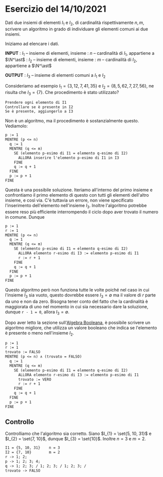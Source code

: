 # Esercizio del 14/10/2021

Dati due insiemi di elementi $I_{1}$ e $I_{2}$, di cardinalità rispettivamente
$n, m$, scrivere un algoritmo in grado di individuare gli elementi comuni ai
due insiemi.

Iniziamo ad elencare i dati.

**INPUT**
: $I_{1}$ – insieme di elementi, insieme
: $n$ – cardinalità di $I_{1}$, appartiene a $\N^\ast$
: $I_{2}$ – insieme di elementi, insieme
: $m$ – cardinalità di $I_{2}$, appartiene a $\N^\ast$

**OUTPUT**
: $I_{3}$ – insieme di elementi comuni a $I_{1}$ e $I_{2}$

Consideriamo ad esempio $I_{1} = \{3, 12, 7, 41, 35\}$ e
$I_{2} = \{8, 5, 62, 7, 27, 56\}$, ne risulta che $I_{3} = \{7\}$. Che
procedimento è stato utilizzato?

```txt title="Bozza"
Prendere ogni elemento di I1
Controllare se è presente in I2
Se è presente, aggiungerlo a I3
```

Non è un algoritmo, ma il procedimento è sostanzialmente questo. Vediamolo:

```txt title="Algoritmo, v1"
p := 1
MENTRE (p <= n)
  q := 1
  MENTRE (q <= m)
    SE (elemento p-esimo di I1 = elemento q-esimo di I2)
      ALLORA inserire l'elemento p-esimo di I1 in I3
    FINE
    q := q + 1
  FINE
  p := p + 1
FINE
```

Questa è una possibile soluzione. Iteriamo all'interno del primo insieme
e confrontiamo il primo elemento di questo con tutti gli elementi dell'altro
insieme, e così via. C'è tuttavia un errore, non viene specificato
l'inserimento dell'elemento nell'insieme $I_{3}$. Inoltre l'algoritmo potrebbe
essere reso più efficiente interrompendo il ciclo dopo aver trovato il numero
in comune. Dunque

```txt title="Algoritmo, v2"
p := 1
r := 1
MENTRE (p <= n)
  q := 1
  MENTRE (q <= m)
    SE (elemento p-esimo di I1 = elemento q-esimo di I2)
      ALLORA elemento r-esimo di I3 := elemento p-esimo di I1
      r := r + 1
    FINE
    q := q + 1
  FINE
  p := p + 1
FINE
```

Questo algoritmo però non funziona tutte le volte poiché nel caso in cui
l'insieme $I_{3}$ sia vuoto, questo dovrebbe essere $I_{3} = \emptyset$ ma il
valore di $r$ parte da uno e non da zero. Bisogna tener conto del fatto che la
cardinalità è maggiorata di uno nel momento in cui sia necessario dare la
soluzione, dunque `r - 1 = 0`, allora $I_{3} = \emptyset$.

Dopo aver letto la sezione sull'[Algebra Booleana](../04_algebra_booleana.md),
è possibile scrivere un algoritmo migliore, che utilizza un valore booleano che
indica se l'elemento è presente o meno nell'insieme $I_{2}$.

```txt title="Algoritmo, v3"
p := 1
r := 1
trovato := FALSO
MENTRE (p <= n) ∧ (trovato = FALSO)
  q := 1
  MENTRE (q <= m)
    SE (elemento p-esimo di I1 = elemento q-esimo di I2)
      ALLORA elemento r-esimo di I3 := elemento p-esimo di I1
      trovato := VERO
      r := r + 1
    FINE
    q := q + 1
  FINE
  p := p + 1
FINE
```

## Controllo

Controlliamo che l'algoritmo sia corretto. Siano $I_{1} = \set{5, 10, 31}$ e
$I_{2} = \set{7, 10}$, dunque $I_{3} = \set{10}$. Inoltre $n = 3$ e $m = 2$.

<!-- TODO! DA RIFARE MEGLIO -->

```txt title="Controllo"
I1 = {5, 10, 31}    n = 3
I2 = {7, 10}        m = 2
r -> 1; 2;
p -> 1; 2; 3; 4;
q -> 1; 2; 3; / 1; 2; 3; / 1; 2; 3; /
trovato -> FALSO
```
